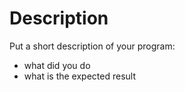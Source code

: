 # Description 

Put a short description of your program:
- what did you do
- what is the expected result


